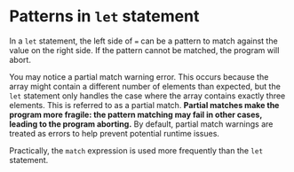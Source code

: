 # Patterns in `let` statement

In a `let` statement, the left side of `=` can be a pattern to match against the value on the right side. If the pattern cannot be matched, the program will abort.

You may notice a partial match warning error. This occurs because the array might contain a different number of elements than expected, but the `let` statement only handles the case where the array contains exactly three elements. This is referred to as a partial match. **Partial matches make the program more fragile: the pattern matching may fail in other cases, leading to the program aborting.** By default, partial match warnings are treated as errors to help prevent potential runtime issues.

Practically, the `match` expression is used more frequently than the `let` statement.


